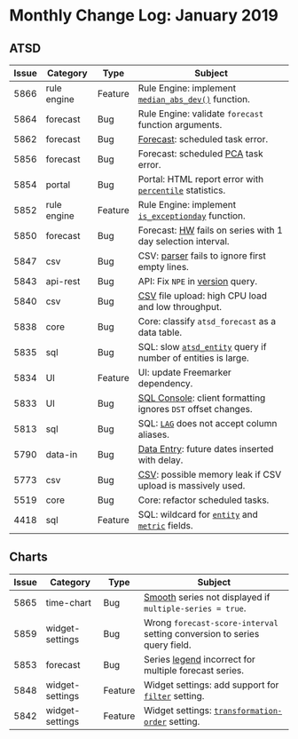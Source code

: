 # Monthly Change Log: January 2019

## ATSD

| Issue| Category    | Type    | Subject              |
|------|-------------|---------|----------------------|
|5866|rule engine|Feature|Rule Engine: implement [`median_abs_dev()`](../../rule-engine/functions-statistical.md#median_abs_dev) function.
|5864|forecast|Bug|Rule Engine: validate `forecast` function arguments.
|5862|forecast|Bug|[Forecast](../../forecasting/README.md): scheduled task error.
|5856|forecast|Bug|Forecast: scheduled [PCA](../../forecasting/README.md#overview) task error.
|5854|portal|Bug|Portal: HTML report error with [`percentile`](https://axibase.com/docs/charts/configuration/aggregators.html#percentile) statistics.
|5852|rule engine|Feature|Rule Engine: implement [`is_exceptionday`](../../rule-engine/object-datetime.md#is_exceptionday-function) function.
|5850|forecast|Bug|Forecast: [HW](../../forecasting/README.md#overview) fails on series with 1 day selection interval.
|5847|csv|Bug|CSV: [parser](../../parsers/csv/README.md) fails to ignore first empty lines.
|5843|api-rest|Bug|API: Fix `NPE` in [version](../../api/data/series/versions.md) query.
|5840|csv|Bug|[CSV](../../parsers/csv/README.md) file upload: high CPU load and low throughput.
|5838|core|Bug|Core: classify `atsd_forecast` as a data table.
|5835|sql|Bug|SQL: slow [`atsd_entity`](../../sql/README.md#atsd_entity-table) query if number of entities is large.
|5834|UI|Feature|UI: update Freemarker dependency.
|5833|UI|Bug|[SQL Console](../../sql/sql-console.md): client formatting ignores `DST` offset changes.
|5813|sql|Bug|SQL: [`LAG`](../../sql/README.md#lag) does not accept column aliases.
|5790|data-in|Bug|[Data Entry](../../versioning/README.md#data-entry-form): future dates inserted with delay.
|5773|csv|Bug|[CSV](../../parsers/csv/README.md): possible memory leak if CSV upload is massively used.
|5519|core|Bug|Core: refactor scheduled tasks.
|4418|sql|Feature|SQL: wildcard for [`entity`](../../sql/README.md#entity-columns) and [`metric`](../../sql/README.md#metric-columns) fields.

## Charts

**Issue**| **Category**    | **Type**    | **Subject**
-----|-------------|---------|----------------------
|5865|time-chart|Bug|[Smooth](https://axibase.com/docs/charts/widgets/shared/#smoothing) series not displayed if `multiple-series = true`.
|5859|widget-settings|Bug|Wrong `forecast-score-interval` setting conversion to series query field.
|5853|forecast|Bug|Series [legend](https://axibase.com/docs/charts/widgets/shared/#legend) incorrect for multiple forecast series.
|5848|widget-settings|Feature|Widget settings: add support for [`filter`](https://axibase.com/docs/charts/widgets/shared/#filter) setting.
|5842|widget-settings|Feature|Widget settings: [`transformation-order`](https://axibase.com/docs/charts/widgets/shared/#transformation-order) setting.